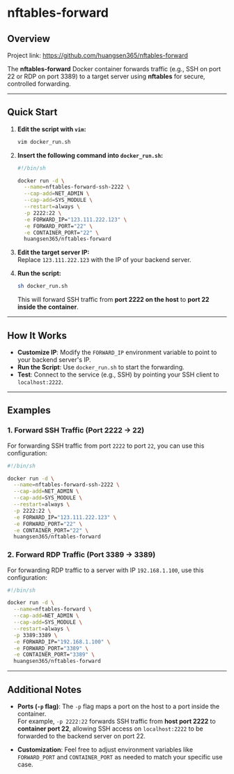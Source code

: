 # nftables-forward

## **Overview**
Project link: https://github.com/huangsen365/nftables-forward

The **nftables-forward** Docker container forwards traffic (e.g., SSH on port 22 or RDP on port 3389) to a target server using **nftables** for secure, controlled forwarding.

---

## **Quick Start**

1. **Edit the script with `vim`:**

   ```bash
   vim docker_run.sh
   ```

2. **Insert the following command into `docker_run.sh`:**

   ```bash
   #!/bin/sh

   docker run -d \
     --name=nftables-forward-ssh-2222 \
     --cap-add=NET_ADMIN \
     --cap-add=SYS_MODULE \
     --restart=always \
     -p 2222:22 \
     -e FORWARD_IP="123.111.222.123" \
     -e FORWARD_PORT="22" \
     -e CONTAINER_PORT="22" \
     huangsen365/nftables-forward
   ```

3. **Edit the target server IP:**  
   Replace `123.111.222.123` with the IP of your backend server.

4. **Run the script:**

   ```bash
   sh docker_run.sh
   ```

   This will forward SSH traffic from **port 2222 on the host** to **port 22 inside the container**.

---

## **How It Works**

- **Customize IP**: Modify the `FORWARD_IP` environment variable to point to your backend server's IP.
- **Run the Script**: Use `docker_run.sh` to start the forwarding.
- **Test**: Connect to the service (e.g., SSH) by pointing your SSH client to `localhost:2222`.

---

## **Examples**

### 1. **Forward SSH Traffic (Port 2222 → 22)**

For forwarding SSH traffic from port `2222` to port `22`, you can use this configuration:

```bash
#!/bin/sh

docker run -d \
  --name=nftables-forward-ssh-2222 \
  --cap-add=NET_ADMIN \
  --cap-add=SYS_MODULE \
  --restart=always \
  -p 2222:22 \
  -e FORWARD_IP="123.111.222.123" \
  -e FORWARD_PORT="22" \
  -e CONTAINER_PORT="22" \
  huangsen365/nftables-forward
```

### 2. **Forward RDP Traffic (Port 3389 → 3389)**

For forwarding RDP traffic to a server with IP `192.168.1.100`, use this configuration:

```bash
#!/bin/sh

docker run -d \
  --name=nftables-forward \
  --cap-add=NET_ADMIN \
  --cap-add=SYS_MODULE \
  --restart=always \
  -p 3389:3389 \
  -e FORWARD_IP="192.168.1.100" \
  -e FORWARD_PORT="3389" \
  -e CONTAINER_PORT="3389" \
  huangsen365/nftables-forward
```

---

## **Additional Notes**

- **Ports (`-p` flag)**: The `-p` flag maps a port on the host to a port inside the container.  
  For example, `-p 2222:22` forwards SSH traffic from **host port 2222** to **container port 22**, allowing SSH access on `localhost:2222` to be forwarded to the backend server on port 22.

- **Customization**: Feel free to adjust environment variables like `FORWARD_PORT` and `CONTAINER_PORT` as needed to match your specific use case.
